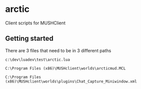 # arctic
Client scripts for MUSHClient


## Getting started

There are 3 files that need to be in 3 different paths


```c:\dev\luadev\test\arctic.lua```

```C:\Program Files (x86)\MUSHclient\worlds\arcticmud.MCL```

```C:\Program Files (x86)\MUSHclient\worlds\plugins\Chat_Capture_Miniwindow.xml```
